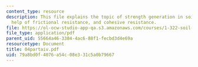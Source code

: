 ```yaml
---
content_type: resource
description: This file explains the topic of strength generation in soil with the
  help of frictional resistance, and cohesive resistance.
file: https://ol-ocw-studio-app-qa.s3.amazonaws.com/courses/1-322-soil-behavior-spring-2005/79a8bd0f4076a54c08e331c5a0b79667_04partaiv.pdf
file_type: application/pdf
parent_uid: 55664a46-3384-4ac6-88f1-fecbd3d4e69a
resourcetype: Document
title: 04partaiv.pdf
uid: 79a8bd0f-4076-a54c-08e3-31c5a0b79667
---
```

